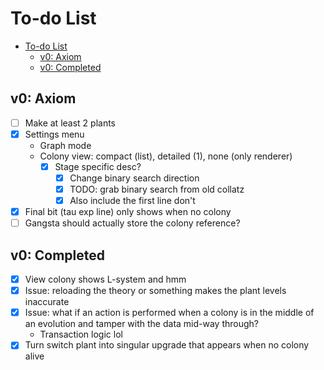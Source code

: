 # To-do List

- [To-do List](#to-do-list)
  - [v0: Axiom](#v0-axiom)
  - [v0: Completed](#v0-completed)

## v0: Axiom 

- [ ] Make at least 2 plants
- [x] Settings menu
  - Graph mode
  - Colony view: compact (list), detailed (1), none (only renderer)
    - [x] Stage specific desc?
      - [x] Change binary search direction
      - [x] TODO: grab binary search from old collatz
      - [x] Also include the first line don't 
- [x] Final bit (tau exp line) only shows when no colony
- [ ] Gangsta should actually store the colony reference?

## v0: Completed

- [x] View colony shows L-system and hmm
- [x] Issue: reloading the theory or something makes the plant levels inaccurate
- [x] Issue: what if an action is performed when a colony is in the middle of an
evolution and tamper with the data mid-way through?
  - Transaction logic lol
- [x] Turn switch plant into singular upgrade that appears when no colony alive
